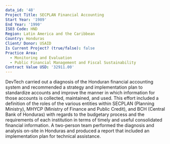 ```yaml
---
data_id: '48'
Project Title: SECPLAN Financial Accounting
Start Year: '1989'
End Year: '1990'
ISO3 Code: HND
Region: Latin America and the Caribbean
Country: Honduras
Client/ Donor: USAID
Is Current Project? (true/false): false
Practice Area:
  - Monitoring and Evaluation
  - Public Financial Management and Fiscal Sustainability
Contract Value USD: '32911.00'
---
```

DevTech carried out a diagnosis of the Honduran financial accounting system and recommended a strategy and implementation plan to standardize accounts and improve the manner in which information for those accounts is collected, maintained, and used. This effort included a definition of the roles of the various entities within SECPLAN (Planning Ministry), MHYCP (Ministry of Finance and Public Credit), and BCH (Central Bank of Honduras) with regards to the budgetary process and the requirements of each institution in terms of timely and useful consolidated financial information. A two-person team performed the diagnosis and analysis on-site in Honduras and produced a report that included an implementation plan for technical assistance.